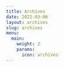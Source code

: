 ```yaml
---
title: Archives
date: 2022-03-06
layout: archives
slug: archives
menu:
  main:
    weight: 2
    params:
      icon: archives
---
```



